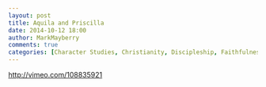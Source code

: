 ```yaml
---
layout: post
title: Aquila and Priscilla
date: 2014-10-12 18:00
author: MarkMayberry
comments: true
categories: [Character Studies, Christianity, Discipleship, Faithfulness, Video]
---
```

http://vimeo.com/108835921
